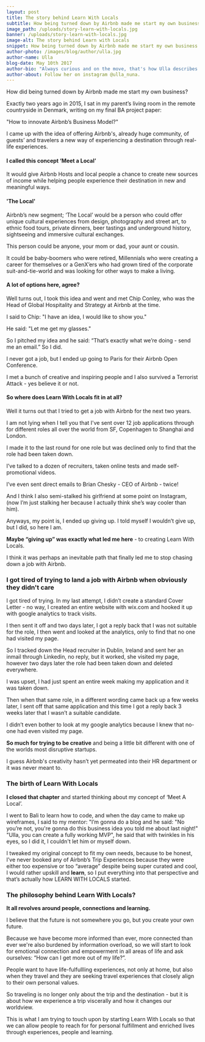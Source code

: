 ```yaml
---
layout: post
title: The story behind Learn With Locals
subtitle: How being turned down by Airbnb made me start my own business
image_path: /uploads/story-learn-with-locals.jpg
banner: /uploads/story-learn-with-locals.jpg
image-alt: The story behind Learn with Locals
snippet: How being turned down by Airbnb made me start my own business
author-photo: /images/blog/author/ulla.jpg
author-name: Ulla
blog-date: May 10th 2017
author-bio: "Always curious and on the move, that's how Ulla describes herself. She is a passionate traveler turned digital nomad and also the founder of Learn With Locals."
author-about: Follow her on instagram @ulla_nuna.
---
```


How did being turned down by Airbnb made me start my own business?

Exactly two years ago in 2015, I sat in my parent’s living room in the remote countryside in Denmark, writing on my final BA project paper:

"How to innovate Airbnb’s Business Model?"

 I came up with the idea of offering Airbnb's, already huge community, of guests’ and travelers a new way of experiencing a destination through real-life experiences.

#### I called this concept ‘Meet a Local’

It would give Airbnb Hosts and local people a chance to create new sources of income while helping people experience their destination in new and meaningful ways.

#### 'The Local'
Airbnb’s new segment; ‘The Local’ would be a person who could offer unique cultural experiences from design, photography and street art, to ethnic food tours, private dinners, beer tastings and underground history, sightseeing and immersive cultural exchanges.

This person could be anyone, your mom or dad, your aunt or cousin.

It could be baby-boomers who were retired, Millennials who were creating a career for themselves or a GenX’ers who had grown tired of the corporate suit-and-tie-world and was looking for other ways to make a living.

#### A lot of options here, agree?

Well turns out, I took this idea and went and met Chip Conley, who was the Head of Global Hospitality and Strategy at Airbnb at the time.

I said to Chip: "I have an idea, I would like to show you."

He said: "Let me get my glasses."

So I pitched my idea and he said: “That’s exactly what we’re doing - send me an email.” So I did.

I never got a job, but I ended up going to Paris for their Airbnb Open Conference.

I met a bunch of creative and inspiring people and I also survived a Terrorist Attack - yes believe it or not.

#### So where does Learn With Locals fit in at all?

Well it turns out that I tried to get a job with Airbnb for the next two years.

I am not lying when I tell you that I've sent over 12 job applications through for different roles all over the world from SF, Copenhagen to Shanghai and London.

I made it to the last round for one role but was declined only to find that the role had been taken down.

I’ve talked to a dozen of recruiters, taken online tests and made self-promotional videos.

I’ve even sent direct emails to Brian Chesky - CEO of Airbnb - twice!

And I think I also semi-stalked his girlfriend at some point on Instagram, (now I’m just stalking her because I actually think she’s way cooler than him).

Anyways, my point is, I ended up giving up. I told myself I wouldn’t give up, but I did, so here I am.


**Maybe “giving up” was exactly what led me here** - to creating Learn With Locals.

I think it was perhaps an inevitable path that finally led me to stop chasing down a job with Airbnb.

### I got tired of trying to land a job with Airbnb when obviously they didn't care

I got tired of trying. In my last attempt, I didn’t create a standard Cover Letter - no way, I created an entire website with wix.com and hooked it up with google analytics to track visits.

I then sent it off and two days later, I got a reply back that I was not suitable for the role, I then went and looked at the analytics, only to find that no one had visited my page.

So I tracked down the Head recruiter in Dublin, Ireland and sent her an inmail through Linkedin, no reply, but it worked, she visited my page, however two days later the role had been taken down and deleted everywhere.

I was upset, I had just spent an entire week making my application and it was taken down.

Then when that same role, in a different wording came back up a few weeks later, I sent off that same application and this time I got a reply back 3 weeks later that I wasn’t a suitable candidate.

I didn’t even bother to look at my google analytics because I knew that no-one had even visited my page.

**So much for trying to be creative** and being a little bit different with one of the worlds most disruptive startups.

I guess Airbnb's creativity hasn’t yet permeated into their HR department or it was never meant to.

### The birth of Learn With Locals

**I closed that chapter** and started thinking about my concept of ‘Meet A Local’.

I went to Bali to learn how to code, and when the day came to make up wireframes, I said to my mentor: "I’m gonna do a blog and he said: "No you’re not, you're gonna do this business idea you told me about last night!" "Ulla, you can create a fully working MVP", he said that with twinkles in his eyes, so I did it, I couldn't let him or myself down.

I tweaked my original concept to fit my own needs, because to be honest, I’ve never booked any of Airbnb’s Trip Experiences because they were either too expensive or too “average” despite being super curated and cool, I would rather upskill and **learn**, so I put everything into that perspective and that’s actually how LEARN WITH LOCALS started.

### The philosophy behind Learn With Locals?

**It all revolves around people, connections and learning.**

I believe that the future is not somewhere you go, but you create your own future.

Because we have become more informed than ever, more connected than ever we're also burdened by information overload, so we will start to look for emotional connection and empowerment in all areas of life and ask ourselves: “How can I get more out of my life?”.

People want to have life-fulfullling experiences, not only at home, but also when they travel and they are seeking travel experiences that closely align to their own personal values.

So traveling is no longer only about the trip and the destination - but it is about how we experience a trip viscerally and how it changes our worldview.

This is what I am trying to touch upon by starting Learn With Locals so that we can allow people to reach for for personal fulfillment and enriched lives through experiences, people and learning.
